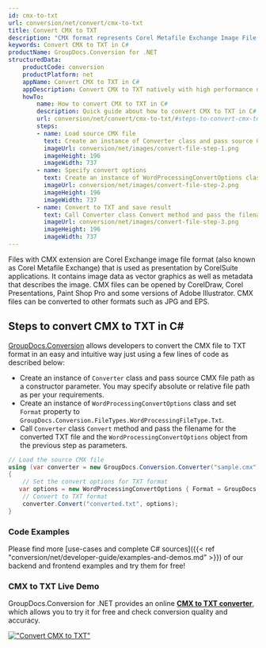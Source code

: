 ```yaml
---
id: cmx-to-txt
url: conversion/net/convert/cmx-to-txt
title: Convert CMX to TXT
description: "CMX format represents Corel Metafile Exchange Image File with .cmx extension. Learn how to convert CMX to TXT file programmatically in C# language using GroupDocs.Conversion for .NET library."
keywords: Convert CMX to TXT in C#
productName: GroupDocs.Conversion for .NET
structuredData:
    productCode: conversion
    productPlatform: net
    appName: Convert CMX to TXT in C#
    appDescription: Convert CMX to TXT natively with high performance using C# language and server side GroupDocs.Conversion for .NET APIs, without the use of any software like Microsoft or Open Office.
    howTo:
        name: How to convert CMX to TXT in C# 
        description: Quick guide about how to convert CMX to TXT in C# with high performance and accuracy.
        url: conversion/net/convert/cmx-to-txt/#steps-to-convert-cmx-to-txt-in-c
        steps:
        - name: Load source CMX file 
          text: Create an instance of Converter class and pass source CMX file path as a constructor parameter. You may specify absolute or relative file path as per your requirements. 
          imageUrl: conversion/net/images/convert-file-step-1.png
          imageHeight: 196
          imageWidth: 737
        - name: Specify convert options 
          text: Create an instance of WordProcessingConvertOptions class.
          imageUrl: conversion/net/images/convert-file-step-2.png
          imageHeight: 196
          imageWidth: 737
        - name: Convert to TXT and save result 
          text: Call Converter class Convert method and pass the filename for the converted HTML file and the WordProcessingConvertOptions object from the previous step as parameters.
          imageUrl: conversion/net/images/convert-file-step-3.png
          imageHeight: 196
          imageWidth: 737
---
```


Files with CMX extension are Corel Exchange image file format (also known as Corel Metafile Exchange) that is used as presentation by CorelSuite applications. It contains image data as vector graphics as well as metadata that describes the image. CMX files can be opened by CorelDraw, Corel Presentations, Paint Shop Pro and some versions of Adobe Illustrator. CMX files can be converted to other formats such as JPG and EPS.

## Steps to convert CMX to TXT in C#

[GroupDocs.Conversion](https://products.groupdocs.com/conversion/net) allows developers to convert the CMX file to TXT format in an easy and intuitive way just using a few lines of code as described below:

* Create an instance of `Converter` class and pass source CMX file path as a constructor parameter. You may specify absolute or relative file path as per your requirements. 
* Create an instance of `WordProcessingConvertOptions` class and set `Format` property to `GroupDocs.Conversion.FileTypes.WordProcessingFileType.Txt`.
* Call `Converter` class `Convert` method and pass the filename for the converted TXT file and the `WordProcessingConvertOptions` object from the previous step as parameters.

```csharp
// Load the source CMX file
using (var converter = new GroupDocs.Conversion.Converter("sample.cmx"))
{
    // Set the convert options for TXT format
   var options = new WordProcessingConvertOptions { Format = GroupDocs.Conversion.FileTypes.WordProcessingFileType.Txt };
    // Convert to TXT format
    converter.Convert("converted.txt", options);
}
```

### Code Examples

Please find more [use-cases and complete C# sources]({{< ref "conversion/net/developer-guide/examples-and-demos.md" >}}) of our backend and frontend examples and try them for free!

### CMX to TXT Live Demo

GroupDocs.Conversion for .NET provides an online [**CMX to TXT converter**](https://products.groupdocs.app/conversion/cmx-to-txt), which allows you to try it for free and check conversion quality and accuracy.

[!["Convert CMX to TXT"](conversion/net/images/convert-to-txt/convert-cmx-to-txt.png)](https://products.groupdocs.app/conversion/cmx-to-txt)